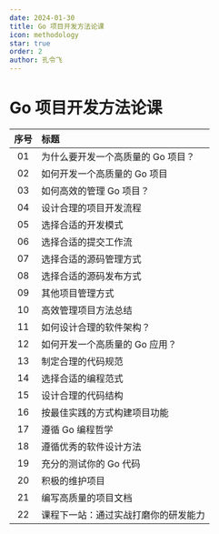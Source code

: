 ```yaml
---
date: 2024-01-30
title: Go 项目开发方法论课
icon: methodology
star: true
order: 2
author: 孔令飞
---
```


# Go 项目开发方法论课

|序号|标题|
|:----:|:----|
|01|为什么要开发一个高质量的 Go 项目？|
|02|如何开发一个高质量的 Go 项目|
|03|如何高效的管理 Go 项目？|
|04|设计合理的项目开发流程|
|05|选择合适的开发模式|
|06|选择合适的提交工作流|
|07|选择合适的源码管理方式|
|08|选择合适的源码发布方式|
|09|其他项目管理方式|
|10|高效管理项目方法总结|
|11|如何设计合理的软件架构？|
|12|如何开发一个高质量的 Go 应用？|
|13|制定合理的代码规范|
|14|选择合适的编程范式|
|15|设计合理的代码结构|
|16|按最佳实践的方式构建项目功能|
|17|遵循 Go 编程哲学|
|18|遵循优秀的软件设计方法|
|19|充分的测试你的 Go 代码|
|20|积极的维护项目|
|21|编写高质量的项目文档|
|22|课程下一站：通过实战打磨你的研发能力|
